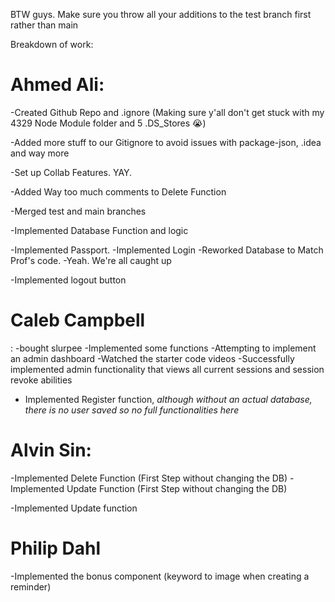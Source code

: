 BTW guys. Make sure you throw all your additions to the test branch first rather than main

Breakdown of work:

Ahmed Ali: 
=======
-Created Github Repo and .ignore (Making sure y'all don't get stuck with my 4329 Node Module folder and 5 .DS_Stores 😭)

-Added more stuff to our Gitignore to avoid issues with package-json, .idea and way more

-Set up Collab Features. YAY.

-Added Way too much comments to Delete Function

-Merged test and main branches

-Implemented Database Function and logic

-Implemented Passport. -Implemented Login -Reworked Database to Match Prof's code. -Yeah. We're all caught up

-Implemented logout button

Caleb Campbell
=======
: -bought slurpee -Implemented some functions -Attempting to implement an admin dashboard -Watched the starter code videos -Successfully implemented admin functionality that views all current sessions and session revoke abilities
- Implemented Register function, *although without an actual database, there is no user saved so no full functionalities here*

Alvin Sin: 
=======
-Implemented Delete Function (First Step without changing the DB) -Implemented Update Function (First Step without changing the DB)

-Implemented Update function

Philip Dahl
=======
-Implemented the bonus component (keyword to image when creating a reminder)
